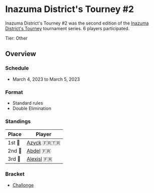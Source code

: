 # Inazuma District's Tourney #2

Inazuma District's Tourney #2 was the second edition of the [Inazuma District's Tourney](districtmain.md) tournament series.
6 players participated.

Tier: Other

## Overview

### Schedule
- March 4, 2023 to March 5, 2023

### Format
- Standard rules
- Double Elimination

### Standings

|Place|Player|
|-|-|
|1st :1st_place_medal:|[Azyck](../../players/french/azyck.md) :fr::tr:|
|2nd :2nd_place_medal:|[Abdel](../../players/french/abdel.md) :fr:|
|3rd :3rd_place_medal:|[Alexisl](../../players/french/alexisl.md) :fr:|

### Bracket
- [Challonge](https://challonge.com/iroq5xxn)
